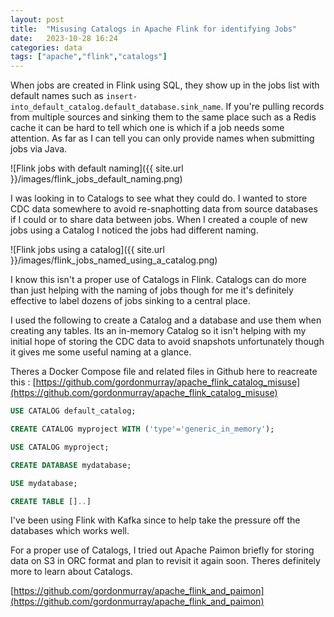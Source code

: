 ```yaml
---
layout: post
title:  "Misusing Catalogs in Apache Flink for identifying Jobs"
date:   2023-10-28 16:24
categories: data
tags: ["apache","flink","catalogs"]
---
```


When jobs are created in Flink using SQL, they show up in the jobs list with default names such as `insert-into_default_catalog.default_database.sink_name`. If you're pulling records from multiple sources and sinking them to the same place such as a Redis cache it can be hard to tell which one is which if a job needs some attention. As far as I can tell you can only provide names when submitting jobs via Java.

![Flink jobs with default naming]({{ site.url }}/images/flink_jobs_default_naming.png)

I was looking in to Catalogs to see what they could do. I wanted to store CDC data somewhere to avoid re-snaphotting data from source databases if I could or to share data between jobs. When I created a couple of new jobs using a Catalog I noticed the jobs had different naming.

![Flink jobs using a catalog]({{ site.url }}/images/flink_jobs_named_using_a_catalog.png)

I know this isn't a proper use of Catalogs in Flink. Catalogs can do more than just helping with the naming of jobs though for me it's definitely effective to label dozens of jobs sinking to a central place.

I used the following to create a Catalog and a database and use them when creating any tables. Its an in-memory Catalog so it isn't helping with my initial hope of storing the CDC data to avoid snapshots unfortunately though it gives me some useful naming at a glance.

Theres a Docker Compose file and related files in Github here to reacreate this : [https://github.com/gordonmurray/apache_flink_catalog_misuse](https://github.com/gordonmurray/apache_flink_catalog_misuse)

```sql
USE CATALOG default_catalog;

CREATE CATALOG myproject WITH ('type'='generic_in_memory');

USE CATALOG myproject;

CREATE DATABASE mydatabase;

USE mydatabase;

CREATE TABLE []..]

```

I've been using Flink with Kafka since to help take the pressure off the databases which works well.

For a proper use of Catalogs, I tried out Apache Paimon briefly for storing data on S3 in ORC format and plan to revisit it again soon. Theres definitely more to learn about Catalogs.

[https://github.com/gordonmurray/apache_flink_and_paimon](https://github.com/gordonmurray/apache_flink_and_paimon)